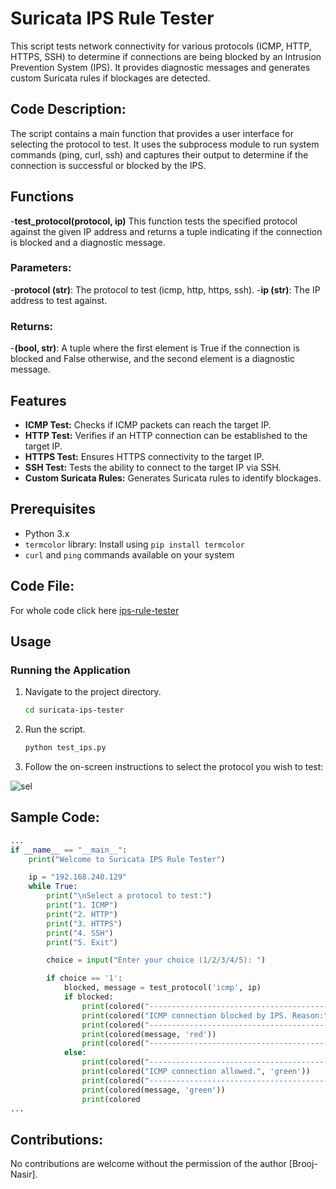 # Suricata IPS Rule Tester

This script tests network connectivity for various protocols (ICMP, HTTP, HTTPS, SSH) to determine if connections are being blocked by an Intrusion Prevention System (IPS). It provides diagnostic messages and generates custom Suricata rules if blockages are detected.

## Code Description:
The script contains a main function that provides a user interface for selecting the protocol to test. It uses the subprocess module to run system commands (ping, curl, ssh) and captures their output to determine if the connection is successful or blocked by the IPS.

## Functions
-**test_protocol(protocol, ip)**
This function tests the specified protocol against the given IP address and returns a tuple indicating if the connection is blocked and a diagnostic message.

### Parameters:

-**protocol (str)**: The protocol to test (icmp, http, https, ssh).
-**ip (str)**: The IP address to test against.

### Returns:

-**(bool, str)**: A tuple where the first element is True if the connection is blocked and False otherwise, and the second element is a diagnostic message.

## Features

- **ICMP Test:** Checks if ICMP packets can reach the target IP.
- **HTTP Test:** Verifies if an HTTP connection can be established to the target IP.
- **HTTPS Test:** Ensures HTTPS connectivity to the target IP.
- **SSH Test:** Tests the ability to connect to the target IP via SSH.
- **Custom Suricata Rules:** Generates Suricata rules to identify blockages.

## Prerequisites

- Python 3.x
- `termcolor` library: Install using `pip install termcolor`
- `curl` and `ping` commands available on your system
## Code File:

For whole code click here [ips-rule-tester](ips-rule-tester)

## Usage

### Running the Application

1. Navigate to the project directory.
   ```bash
   cd suricata-ips-tester
   ```
2. Run the script.

   ```bash
   python test_ips.py
   ```
3. Follow the on-screen instructions to select the protocol you wish to test:
   
![sel](https://github.com/user-attachments/assets/811a3856-7921-4741-aba4-e7ee4506d4b7) 


## Sample Code:
```python
...
if __name__ == "__main__":
    print("Welcome to Suricata IPS Rule Tester")

    ip = "192.168.240.129"
    while True:
        print("\nSelect a protocol to test:")
        print("1. ICMP")
        print("2. HTTP")
        print("3. HTTPS")
        print("4. SSH")
        print("5. Exit")

        choice = input("Enter your choice (1/2/3/4/5): ")

        if choice == '1':
            blocked, message = test_protocol('icmp', ip)
            if blocked:
                print(colored("----------------------------------------------------------", 'red'))
                print(colored("ICMP connection blocked by IPS. Reason:", 'red'))
                print(colored("----------------------------------------------------------", 'red'))
                print(colored(message, 'red'))
                print(colored("----------------------------------------------------------", 'red'))
            else:
                print(colored("----------------------------------------------------------", 'green'))
                print(colored("ICMP connection allowed.", 'green'))
                print(colored("----------------------------------------------------------", 'green'))
                print(colored(message, 'green'))
                print(colored
...
```

## Contributions:
No contributions are welcome without the permission of the author [Brooj-Nasir].
